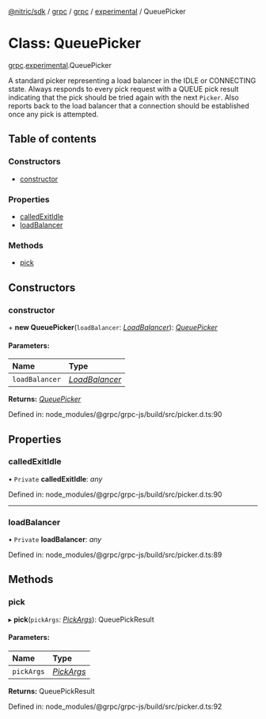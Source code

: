 [@nitric/sdk](../README.md) / [grpc](../modules/grpc.md) / [grpc](../modules/grpc.grpc-1.md) / [experimental](../modules/grpc.grpc-1.experimental.md) / QueuePicker

# Class: QueuePicker

[grpc](../modules/grpc.grpc-1.md).[experimental](../modules/grpc.grpc-1.experimental.md).QueuePicker

A standard picker representing a load balancer in the IDLE or CONNECTING
state. Always responds to every pick request with a QUEUE pick result
indicating that the pick should be tried again with the next `Picker`. Also
reports back to the load balancer that a connection should be established
once any pick is attempted.

## Table of contents

### Constructors

- [constructor](grpc.grpc-1.experimental.queuepicker.md#constructor)

### Properties

- [calledExitIdle](grpc.grpc-1.experimental.queuepicker.md#calledexitidle)
- [loadBalancer](grpc.grpc-1.experimental.queuepicker.md#loadbalancer)

### Methods

- [pick](grpc.grpc-1.experimental.queuepicker.md#pick)

## Constructors

### constructor

\+ **new QueuePicker**(`loadBalancer`: [*LoadBalancer*](../interfaces/grpc.grpc-1.experimental.loadbalancer.md)): [*QueuePicker*](grpc.grpc-1.experimental.queuepicker.md)

#### Parameters:

Name | Type |
:------ | :------ |
`loadBalancer` | [*LoadBalancer*](../interfaces/grpc.grpc-1.experimental.loadbalancer.md) |

**Returns:** [*QueuePicker*](grpc.grpc-1.experimental.queuepicker.md)

Defined in: node_modules/@grpc/grpc-js/build/src/picker.d.ts:90

## Properties

### calledExitIdle

• `Private` **calledExitIdle**: *any*

Defined in: node_modules/@grpc/grpc-js/build/src/picker.d.ts:90

___

### loadBalancer

• `Private` **loadBalancer**: *any*

Defined in: node_modules/@grpc/grpc-js/build/src/picker.d.ts:89

## Methods

### pick

▸ **pick**(`pickArgs`: [*PickArgs*](../interfaces/grpc.grpc-1.experimental.pickargs.md)): QueuePickResult

#### Parameters:

Name | Type |
:------ | :------ |
`pickArgs` | [*PickArgs*](../interfaces/grpc.grpc-1.experimental.pickargs.md) |

**Returns:** QueuePickResult

Defined in: node_modules/@grpc/grpc-js/build/src/picker.d.ts:92
